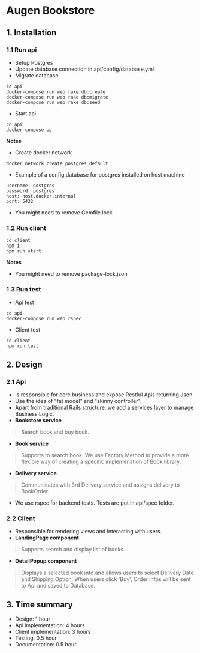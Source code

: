 # Augen Bookstore
## 1. Installation
### 1.1 Run api
- Setup Postgres
- Update database connection in api/config/database.yml
- Migrate database
```
cd api
docker-compose run web rake db:create
docker-compose run web rake db:migrate
docker-compose run web rake db:seed
```
- Start api
```
cd api
docker-compose up
```

**Notes**
- Create docker network
```
docker network create postgres_default
```
- Example of a config database for postgres installed on host machine
```
username: postgres
password: postgres
host: host.docker.internal
port: 5432
```
- You might need to remove Gemfile.lock
### 1.2 Run client
```
cd client
npm i
npm run start
```
**Notes**
- You might need to remove package-lock.json
### 1.3 Run test
- Api test
```
cd api
docker-compose run web rspec
```
- Client test
```
cd client
npm run test
```
## 2. Design
### 2.1 Api
- Is responsible for core business and expose Restful Apis returning Json.
- Use the idea of "fat model" and "skinny controller".
- Apart from traditional Rails structure, we add a services layer to manage Business Logic.
- **Bookstore service** 
> Search book and buy book.
- **Book service** 
> Supports to search book.
> We use Factory Method to provide a more flexible way of creating a specific implemenation of Book library.
- **Delivery service**
> Communicates with 3rd Delivery service and assigns delivery to BookOrder.
- We use rspec for backend tests. Tests are put in api/spec folder.
### 2.2 Client
- Responsible for rendering views and interacting with users.
- **LandingPage component**
> Supports search and display list of books.
- **DetailPopup component**
> Displays a selected book info and allows users to select Delivery Date and Shipping Option. When users click 'Buy', Order Infos will be sent to Api and saved to Database.

## 3. Time summary
- Design: 1 hour
- Api implementation: 4 hours
- Client implementation: 3 hours
- Testing: 0.5 hour
- Documentation: 0.5 hour


